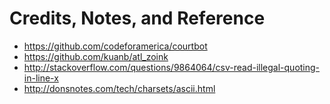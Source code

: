 # Credits, Notes, and Reference

  + https://github.com/codeforamerica/courtbot
  + https://github.com/kuanb/atl_zoink
  + http://stackoverflow.com/questions/9864064/csv-read-illegal-quoting-in-line-x
  + http://donsnotes.com/tech/charsets/ascii.html
